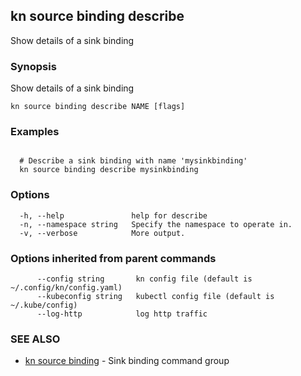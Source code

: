 ## kn source binding describe

Show details of a sink binding

### Synopsis

Show details of a sink binding

```
kn source binding describe NAME [flags]
```

### Examples

```

  # Describe a sink binding with name 'mysinkbinding'
  kn source binding describe mysinkbinding
```

### Options

```
  -h, --help               help for describe
  -n, --namespace string   Specify the namespace to operate in.
  -v, --verbose            More output.
```

### Options inherited from parent commands

```
      --config string       kn config file (default is ~/.config/kn/config.yaml)
      --kubeconfig string   kubectl config file (default is ~/.kube/config)
      --log-http            log http traffic
```

### SEE ALSO

- [kn source binding](kn_source_binding.md) - Sink binding command group
